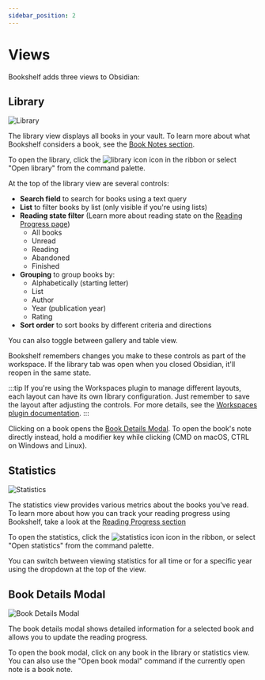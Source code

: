```yaml
---
sidebar_position: 2
---
```


# Views

Bookshelf adds three views to Obsidian:

## Library

![Library](/img/library.png)

The library view displays all books in your vault.
To learn more about what Bookshelf considers a book, see the [Book Notes section](book-notes.md).

To open the library, click the ![library icon](/img/library-big.svg) icon in the ribbon or select "Open
library" from the command palette.

At the top of the library view are several controls:

- **Search field** to search for books using a text query
- **List** to filter books by list (only visible if you're using lists)
- **Reading state filter** (Learn more about reading state on
  the [Reading Progress page](reading-progress.md#reading-state))
    - All books
    - Unread
    - Reading
    - Abandoned
    - Finished
- **Grouping** to group books by:
    - Alphabetically (starting letter)
    - List
    - Author
    - Year (publication year)
    - Rating
- **Sort order** to sort books by different criteria and directions

You can also toggle between gallery and table view.

Bookshelf remembers changes you make to these controls as part of the workspace. If the library tab was open when you
closed Obsidian, it'll reopen in the same state.

:::tip
If you're using the Workspaces plugin to manage different layouts, each layout can have its own library configuration.
Just remember to save the layout after adjusting the controls. For more details, see
the [Workspaces plugin documentation](https://help.obsidian.md/plugins/workspaces).
:::

Clicking on a book opens the [Book Details Modal](views.md#book-details-modal). To open the book's note directly
instead, hold a modifier key while clicking (CMD on macOS, CTRL on Windows and Linux).

## Statistics

![Statistics](/img/statistics.png)

The statistics view provides various metrics about the books you've read.
To learn more about how you can track your reading progress using Bookshelf, take a look at
the [Reading Progress section](reading-progress.md)

To open the statistics, click the ![statistics icon](/img/chart-spline.svg) icon in the ribbon, or select
"Open statistics" from the command palette.

You can switch between viewing statistics for all time or for a specific year using the dropdown at the top of the view.

## Book Details Modal

![Book Details Modal](/img/book-details.png)

The book details modal shows detailed information for a selected book and allows you to update the reading progress.

To open the book modal, click on any book in the library or statistics view. You can also use the "Open book modal"
command if the currently open note is a book note.
